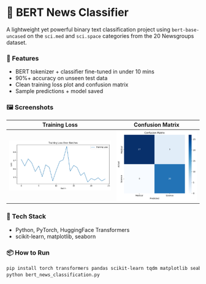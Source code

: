 # 🧠 BERT News Classifier

A lightweight yet powerful binary text classification project using `bert-base-uncased` on the `sci.med` and `sci.space` categories from the 20 Newsgroups dataset.

### 🚀 Features
- BERT tokenizer + classifier fine-tuned in under 10 mins
- 90%+ accuracy on unseen test data
- Clean training loss plot and confusion matrix
- Sample predictions + model saved

### 🖼️ Screenshots
| Training Loss | Confusion Matrix |
|---------------|------------------|
| ![Loss](TL.png) | ![Confusion](CM.png) |

### 🔧 Tech Stack
- Python, PyTorch, HuggingFace Transformers
- scikit-learn, matplotlib, seaborn

### 📦 How to Run
```bash
pip install torch transformers pandas scikit-learn tqdm matplotlib seaborn
python bert_news_classification.py
